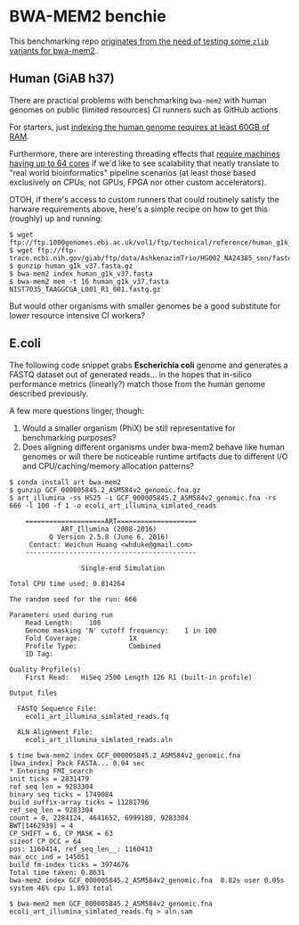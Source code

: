 # BWA-MEM2 benchie

This benchmarking repo [originates from the need of testing some `zlib` variants for bwa-mem2](https://github.com/bioconda/bioconda-recipes/pull/56242#issuecomment-2915839436).

## Human (GiAB h37)

There are practical problems with benchmarking `bwa-mem2` with human genomes on public (limited resources) CI runners such as GitHub actions.

For starters, just [indexing the human genome requires at least 60GB of RAM](https://github.com/bwa-mem2/bwa-mem2/issues/141#issuecomment-2686311376).

Furthermore, there are interesting threading effects that [require machines having up to 64 cores](https://github.com/bioconda/bioconda-recipes/pull/56407#issuecomment-2917034411) if
we'd like to see scalability that neatly translate to "real world bioinformatics" pipeline scenarios (at least those based exclusively on CPUs, not GPUs, FPGA nor other custom accelerators).

OTOH, if there's access to custom runners that could routinely satisfy the harware requirements above, here's a simple recipe on how to get this (roughly) up and running:

```shell
$ wget ftp://ftp.1000genomes.ebi.ac.uk/vol1/ftp/technical/reference/human_g1k_v37.fasta.gz
$ wget ftp://ftp-trace.ncbi.nih.gov/giab/ftp/data/AshkenazimTrio/HG002_NA24385_son/fastq/NIST7035_TAAGGCGA_L001_R1_001.fastq.gz
$ gunzip human_g1k_v37.fasta.gz
$ bwa-mem2 index human_g1k_v37.fasta
$ bwa-mem2 mem -t 16 human_g1k_v37.fasta NIST7035_TAAGGCGA_L001_R1_001.fastq.gz
```

But would other organisms with smaller genomes be a good substitute for lower resource intensive CI workers?

## E.coli

The following code snippet grabs **Escherichia coli** genome and generates a FASTQ dataset out of generated reads... in the hopes that
in-silico performance metrics (linearly?) match those from the human genome described previously.

A few more questions linger, though:

1. Would a smaller organism (PhiX) be still representative for benchmarking purposes?
1. Does aligning different organisms under bwa-mem2 behave like human genomes or will there be noticeable runtime artifacts due to different I/O and CPU/caching/memory allocation patterns?

```shell
$ conda install art bwa-mem2
$ gunzip GCF_000005845.2_ASM584v2_genomic.fna.gz
$ art_illumina -ss HS25 -i GCF_000005845.2_ASM584v2_genomic.fna -rs 666 -l 100 -f 1 -o ecoli_art_illumina_simlated_reads

    ====================ART====================
             ART_Illumina (2008-2016)
          Q Version 2.5.8 (June 6, 2016)
     Contact: Weichun Huang <whduke@gmail.com>
    -------------------------------------------

                  Single-end Simulation

Total CPU time used: 0.814264

The random seed for the run: 666

Parameters used during run
	Read Length:	100
	Genome masking 'N' cutoff frequency: 	1 in 100
	Fold Coverage:            1X
	Profile Type:             Combined
	ID Tag:

Quality Profile(s)
	First Read:   HiSeq 2500 Length 126 R1 (built-in profile)

Output files

  FASTQ Sequence File:
	ecoli_art_illumina_simlated_reads.fq

  ALN Alignment File:
	ecoli_art_illumina_simlated_reads.aln

$ time bwa-mem2 index GCF_000005845.2_ASM584v2_genomic.fna
[bwa_index] Pack FASTA... 0.04 sec
* Entering FMI_search
init ticks = 2831479
ref seq len = 9283304
binary seq ticks = 1749084
build suffix-array ticks = 11281796
ref_seq_len = 9283304
count = 0, 2284124, 4641652, 6999180, 9283304
BWT[1462939] = 4
CP_SHIFT = 6, CP_MASK = 63
sizeof CP_OCC = 64
pos: 1160414, ref_seq_len__: 1160413
max_occ_ind = 145051
build fm-index ticks = 3974676
Total time taken: 0.8631
bwa-mem2 index GCF_000005845.2_ASM584v2_genomic.fna  0.82s user 0.05s system 46% cpu 1.893 total

$ bwa-mem2 mem GCF_000005845.2_ASM584v2_genomic.fna ecoli_art_illumina_simlated_reads.fq > aln.sam
```
